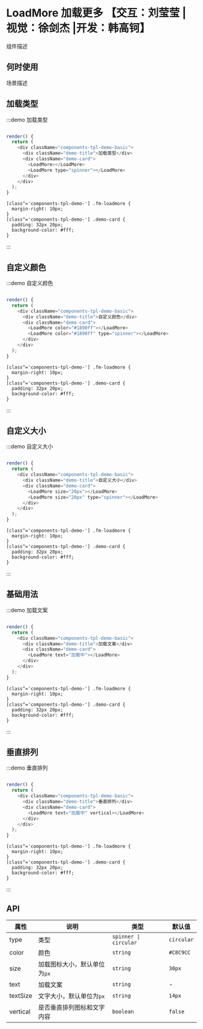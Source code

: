 # LoadMore 加载更多 【交互：刘莹莹 |视觉：徐剑杰 |开发：韩高钶】

组件描述

## 何时使用

场景描述

## 加载类型

:::demo 加载类型

```js

render() {
  return (
    <div className="components-tpl-demo-basic">
      <div className="demo-title">加载类型</div>
      <div className="demo-card">
        <LoadMore></LoadMore>
        <LoadMore type="spinner"></LoadMore>
      </div>
    </div>
  );
}
```

```less
[class^='components-tpl-demo-'] .fm-loadmore {
  margin-right: 10px;
}
[class^='components-tpl-demo-'] .demo-card {
  padding: 32px 20px;
  background-color: #fff;
}
```

:::

## 自定义颜色

:::demo 自定义颜色

```js

render() {
  return (
    <div className="components-tpl-demo-basic">
      <div className="demo-title">自定义颜色</div>
      <div className="demo-card">
        <LoadMore color="#1890ff"></LoadMore>
        <LoadMore color="#1890ff" type="spinner"></LoadMore>
      </div>
    </div>
  );
}
```

```less
[class^='components-tpl-demo-'] .fm-loadmore {
  margin-right: 10px;
}
[class^='components-tpl-demo-'] .demo-card {
  padding: 32px 20px;
  background-color: #fff;
}
```

:::

## 自定义大小

:::demo 自定义大小

```js

render() {
  return (
    <div className="components-tpl-demo-basic">
      <div className="demo-title">自定义大小</div>
      <div className="demo-card">
        <LoadMore size="20px"></LoadMore>
        <LoadMore size="20px" type="spinner"></LoadMore>
      </div>
    </div>
  );
}
```

```less
[class^='components-tpl-demo-'] .fm-loadmore {
  margin-right: 10px;
}
[class^='components-tpl-demo-'] .demo-card {
  padding: 32px 20px;
  background-color: #fff;
}
```

:::

## 基础用法

:::demo 加载文案

```js

render() {
  return (
    <div className="components-tpl-demo-basic">
      <div className="demo-title">加载文案</div>
      <div className="demo-card">
        <LoadMore text="加载中"></LoadMore>
      </div>
    </div>
  );
}
```

```less
[class^='components-tpl-demo-'] .fm-loadmore {
  margin-right: 10px;
}
[class^='components-tpl-demo-'] .demo-card {
  padding: 32px 20px;
  background-color: #fff;
}
```

:::

## 垂直排列

:::demo 垂直排列

```js

render() {
  return (
    <div className="components-tpl-demo-basic">
      <div className="demo-title">垂直排列</div>
      <div className="demo-card">
        <LoadMore text="加载中" vertical></LoadMore>
      </div>
    </div>
  );
}
```

```less
[class^='components-tpl-demo-'] .fm-loadmore {
  margin-right: 10px;
}
[class^='components-tpl-demo-'] .demo-card {
  padding: 32px 20px;
  background-color: #fff;
}
```

:::

## API

| 属性     | 说明                         | 类型                  | 默认值     |
| -------- | ---------------------------- | --------------------- | ---------- |
| type     | 类型                         | `spinner \| circular` | `circular` |
| color    | 颜色                         | `string`              | `#C8C9CC`  |
| size     | 加载图标大小，默认单位为`px` | `string`              | `30px`     |
| text     | 加载文案                     | `string`              | -          |
| textSize | 文字大小，默认单位为`px`     | `string`              | `14px`     |
| vertical | 是否垂直排列图标和文字内容   | `boolean`             | `false`    |
